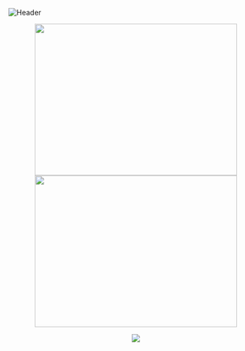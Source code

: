 <!--
**azazo1/azazo1** is a ✨ _special_ ✨ repository because its `README.md` (this file) appears on your GitHub profile.

Here are some ideas to get you started:

- 🔭 I’m currently working on ...
- 🌱 I’m currently learning ...
- 👯 I’m looking to collaborate on ...
- 🤔 I’m looking for help with ...
- 💬 Ask me about ...
- 📫 How to reach me: ...
- 😄 Pronouns: ...
- ⚡ Fun fact: ...
-->

![Header](https://capsule-render.vercel.app/api?type=waving&color=auto&height=300&&section=header&text=Hi%2C%20there👋&fontSize=90&fontAlign=50&fontAlignY=30&desc=My%20name%20is%20azazo1😎&descAlign=50&descSize=30&descAlignY=60&animation=twinkling)
<p align="center">
<img align="center" width="400" height="300" src="https://github-readme-stats.vercel.app/api?username=azazo1&theme=transparent&include_all_commits=true&show_icons=true&hide_border=false"/>
<img align="center" width="400" height="300" src="https://github-readme-stats.vercel.app/api/top-langs/?username=azazo1&size_weight=0.5&count_weight=0.5&theme=transparent&layout=donut&langs_count=5"/>
</p>
<p align="center">
<img src="https://github-readme-stats.vercel.app/api/wakatime?username=azazo1&theme=transparent&hide_border=false&layout=compact"/>
</p>